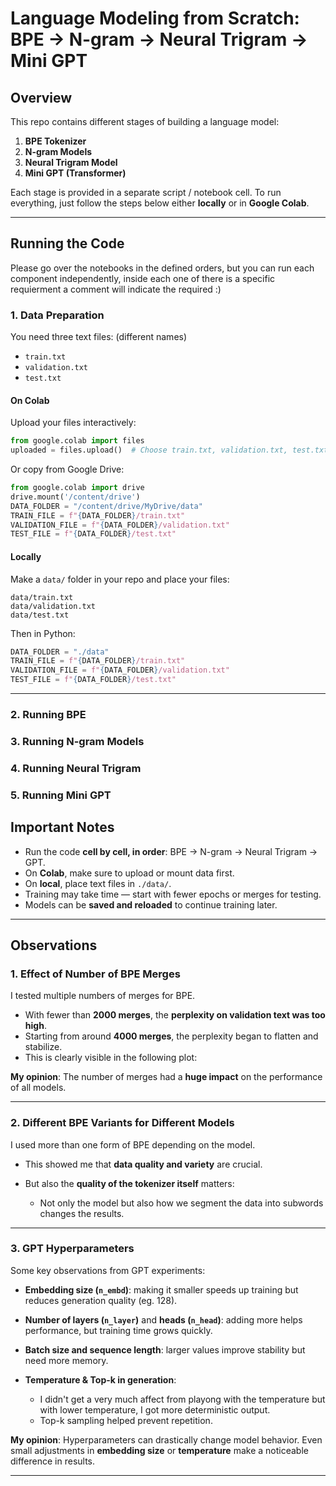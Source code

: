 
# Language Modeling from Scratch: BPE → N-gram → Neural Trigram → Mini GPT

## Overview

This repo contains different stages of building a language model:

1. **BPE Tokenizer**
2. **N-gram Models**
3. **Neural Trigram Model**
4. **Mini GPT (Transformer)**

Each stage is provided in a separate script / notebook cell.
To run everything, just follow the steps below either **locally** or in **Google Colab**.

---

## Running the Code

Please go over the notebooks in the defined orders, but you can run each component independently, inside each one of there is a specific requierment a comment will indicate the required :) 

### 1. Data Preparation

You need three text files: (different names)

* `train.txt`
* `validation.txt`
* `test.txt`

#### On Colab

Upload your files interactively:

```python
from google.colab import files
uploaded = files.upload()  # Choose train.txt, validation.txt, test.txt
```

Or copy from Google Drive:

```python
from google.colab import drive
drive.mount('/content/drive')
DATA_FOLDER = "/content/drive/MyDrive/data"
TRAIN_FILE = f"{DATA_FOLDER}/train.txt"
VALIDATION_FILE = f"{DATA_FOLDER}/validation.txt"
TEST_FILE = f"{DATA_FOLDER}/test.txt"
```

#### Locally

Make a `data/` folder in your repo and place your files:

```
data/train.txt
data/validation.txt
data/test.txt
```

Then in Python:

```python
DATA_FOLDER = "./data"
TRAIN_FILE = f"{DATA_FOLDER}/train.txt"
VALIDATION_FILE = f"{DATA_FOLDER}/validation.txt"
TEST_FILE = f"{DATA_FOLDER}/test.txt"
```

---

### 2. Running BPE


### 3. Running N-gram Models

### 4. Running Neural Trigram

### 5. Running Mini GPT

## Important Notes

* Run the code **cell by cell, in order**: BPE → N-gram → Neural Trigram → GPT.
* On **Colab**, make sure to upload or mount data first.
* On **local**, place text files in `./data/`.
* Training may take time — start with fewer epochs or merges for testing.
* Models can be **saved and reloaded** to continue training later.

---

## Observations

### 1. Effect of Number of BPE Merges

I tested multiple numbers of merges for BPE.

* With fewer than **2000 merges**, the **perplexity on validation text was too high**.
* Starting from around **4000 merges**, the perplexity began to flatten and stabilize.
* This is clearly visible in the following plot:

**My opinion**: The number of merges had a **huge impact** on the performance of all models.

---

### 2. Different BPE Variants for Different Models

I used more than one form of BPE depending on the model.

* This showed me that **data quality and variety** are crucial.
* But also the **quality of the tokenizer itself** matters:

  * Not only the model but also how we segment the data into subwords changes the results.


---

### 3. GPT Hyperparameters

Some key observations from GPT experiments:

* **Embedding size (`n_embd`)**: making it smaller speeds up training but reduces generation quality (eg. 128). 
* **Number of layers (`n_layer`)** and **heads (`n_head`)**: adding more helps performance, but training time grows quickly.
* **Batch size and sequence length**: larger values improve stability but need more memory.
* **Temperature & Top-k in generation**:

  * I didn't get a very much affect from playong with the temperature but with lower temperature, I got more deterministic output.
  * Top-k sampling helped prevent repetition.

**My opinion**: Hyperparameters can drastically change model behavior. Even small adjustments in **embedding size** or **temperature** make a noticeable difference in results.

---
